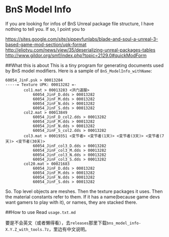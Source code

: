 # BnS Model Info
If you are looking for infos of BnS Unreal package file structure, I have nothing to tell you. If so, I point you to

https://sites.google.com/site/sippeyfunlabs/blade-and-soul-a-unreal-3-based-game-mod-section/upk-format
http://eliotvu.com/news/view/35/deserializing-unreal-packages-tables
http://www.gildor.org/smf/index.php?topic=2129.0#quickModForm

##What this is about
This is a tiny program for generating documents used by BnS model modifiers. Here is a sample of `BnS_ModelInfo_withName`:

```
60054_JinF.psk > 00013284
-----= Texture UPK: 00013282 =-
		col1.mat > 00013283 <洪门道服>
			60054_JinF_D.dds > 00013282
			60054_JinF_M.dds > 00013282
			60054_JinF_N.dds > 00013282
			60054_JinF_S.dds > 00013282
		col2.mat > 00013849
			60054_JinF_D_col2.dds > 00013282
			60054_JinF_M.dds > 00013282
			60054_JinF_N.dds > 00013282
			60054_JinF_S_col2.dds > 00013282
		col3.mat > 00019351 <变节者> <变节者(1天)> <变节者(3天)> <变节者(7天)> <变节者(30天)>
			60054_JinF_col3_D.dds > 00013282
			60054_JinF_col3_M.dds > 00013282
			60054_JinF_col3_N.dds > 00013282
			60054_JinF_col3_S.dds > 00013282
		col20.mat > 00021683
			60054_JinF_D.dds > 00013282
			60054_JinF_M.dds > 00013282
			60054_JinF_N.dds > 00013282
			60054_JinF_S.dds > 00013282
```

So. Top level objects are meshes. Then the texture packages it uses. Then the material constants refer to them. If it has a name(because game devs want gamers to play with it), or names, they are stacked there.

##How to use
Read `usage.txt.md`

要是不会英文（或者懒得看），去`releases`那里下载`bns_model_info-X.Y.Z_with_tools.7z`，里边有中文说明。
